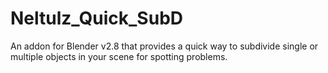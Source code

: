 # Neltulz_Quick_SubD
An addon for Blender v2.8 that provides a quick way to subdivide single or multiple objects in your scene for spotting problems.